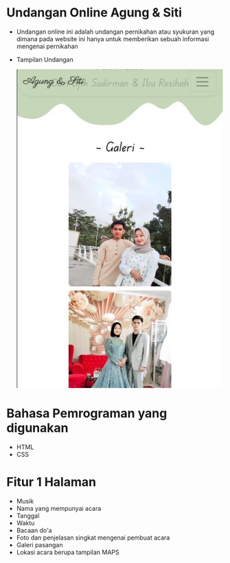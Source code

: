 # Undangan Online Agung & Siti

- Undangan online ini adalah undangan pernikahan atau syukuran yang dimana pada website ini hanya untuk memberikan sebuah informasi mengenai pernikahan

- Tampilan Undangan

  ![Hasil Screenshot](./screenshoot/AS.jpg)

# Bahasa Pemrograman yang digunakan

- HTML
- CSS

# Fitur 1 Halaman

- Musik
- Nama yang mempunyai acara
- Tanggal
- Waktu
- Bacaan do'a
- Foto dan penjelasan singkat mengenai pembuat acara
- Galeri pasangan
- Lokasi acara berupa tampilan MAPS
